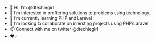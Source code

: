 - 👋 Hi, I’m @dtechiegirl
- 👀 I’m interested in proffering solutions to problems using technology.
- 🌱 I’m currently learning PHP and Laravel 
- 💞️ I’m looking to collaborate on intersting projects using PHP/Laravel 
- 📫 Connect with me on twitter @dtechiegirl
-  ❤️💡

<!---
dtechiegirl/dtechiegirl is a ✨ special ✨ repository because its `README.md` (this file) appears on your GitHub profile.
You can click the Preview link to take a look at your changes.
--->
